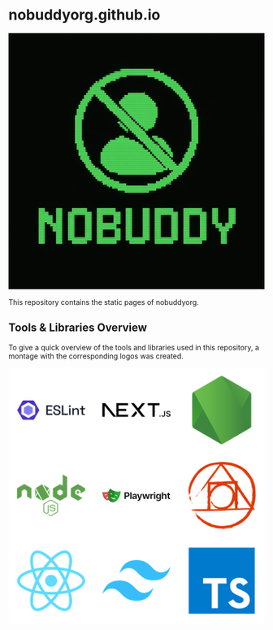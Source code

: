 # nobuddyorg.github.io

![nobuddy logo](web-buddy/public/nobuddy_logo.webp)

This repository contains the static pages of nobuddyorg.

## Tools & Libraries Overview

To give a quick overview of the tools and libraries used in this repository, a montage with the corresponding logos was created.

![Tools & Libraries Overview](logo_tools_libs_small.png)
